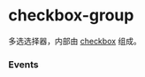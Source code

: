 # checkbox-group

多选选择器，内部由 [checkbox](./checkbox) 组成。

### Events

<Events :data="events" />

<script setup>
import Events from '/@theme/components/Events.vue'

const events = [
    {
        name: "change", 
        desc: "选中值改变时触发", 
        event:"{ value: string[] }",
        version: "0.1.0"
    },
]
</script>
